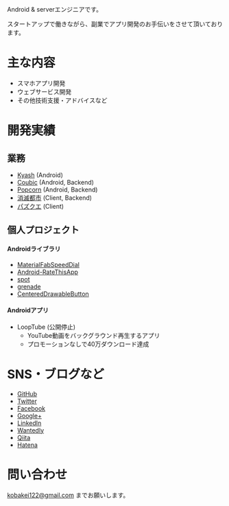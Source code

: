 Android & serverエンジニアです。

スタートアップで働きながら、副業でアプリ開発のお手伝いをさせて頂いております。

# 主な内容

- スマホアプリ開発
- ウェブサービス開発
- その他技術支援・アドバイスなど

# 開発実績

## 業務

- [Kyash](https://kyash.co/) (Android)
- [Coubic](https://coubic.com/) (Android, Backend)
- [Popcorn](https://popcorn.coubic.com/) (Android, Backend)
- [消滅都市](http://shoumetsu.wrightflyer.net/) (Client, Backend)
- [パズクエ](http://puzzque.wrightflyer.net/) (Client)
 
## 個人プロジェクト

#### Androidライブラリ

- [MaterialFabSpeedDial](https://github.com/kobakei/MaterialFabSpeedDial)
- [Android-RateThisApp](https://github.com/kobakei/Android-RateThisApp)
- [spot](https://github.com/kobakei/spot)
- [grenade](https://github.com/kobakei/grenade)
- [CenteredDrawableButton](https://github.com/kobakei/CenteredDrawableButton)

#### Androidアプリ

- LoopTube (公開停止)
  - YouTube動画をバックグラウンド再生するアプリ
  - プロモーションなしで40万ダウンロード達成

# SNS・ブログなど

* [GitHub](https://github.com/kobakei)
* [Twitter](https://twitter.com/kobakei122)
* [Facebook](http://www.facebook.com/ksk.kbys)
* [Google+](https://plus.google.com/100383508419247156880/posts)
* [LinkedIn](http://www.linkedin.com/profile/view?id=79059247&trk=tab_pro)
* [Wantedly](https://www.wantedly.com/users/13255)
* [Qiita](http://qiita.com/kobakei)
* [Hatena](http://kobakei.hatenadiary.jp/)

# 問い合わせ

kobakei122@gmail.com までお願いします。
